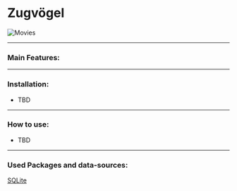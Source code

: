 # Zugvögel
![Movies](https://www.lbv.de/files/user_upload/Bilder/Arten/Tiere/Vogel%20von%20A-Z/Nichtsingvogel/Kiebitz/Viele-Kiebitze-im-Flug-Zdenek-Tunka-lbv.jpg)


---
### Main Features:


---
### Installation:
- TBD

---
### How to use:
- TBD

---
### Used Packages and data-sources:
[SQLite](https://www.sqlite.org/)